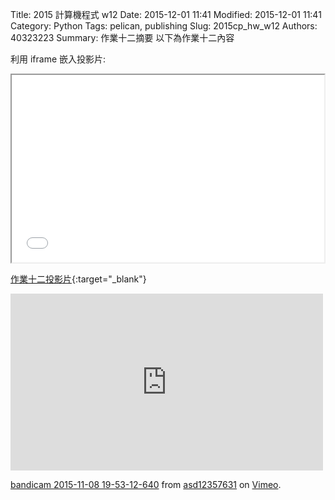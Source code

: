 Title: 2015 計算機程式 w12
Date: 2015-12-01 11:41
Modified: 2015-12-01 11:41
Category: Python
Tags: pelican, publishing
Slug: 2015cp_hw_w12
Authors: 40323223
Summary: 作業十二摘要
以下為作業十二內容

利用 iframe 嵌入投影片:

<iframe src="simplest12.html" width="500" height="300"></iframe>

[作業十二投影片](simplest12.html){:target="_blank"}

<iframe src="https://player.vimeo.com/video/145040656" width="500" height="283" frameborder="0" webkitallowfullscreen mozallowfullscreen allowfullscreen></iframe>
<p><a href="https://vimeo.com/145040656">bandicam 2015-11-08 19-53-12-640</a> from <a href="https://vimeo.com/user45624632">asd12357631</a> on <a href="https://vimeo.com">Vimeo</a>.</p>

